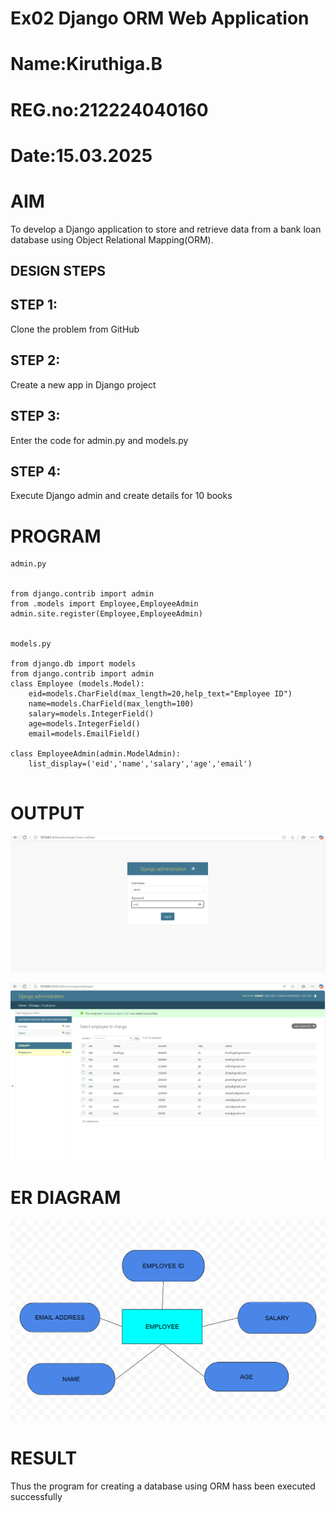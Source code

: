 # Ex02 Django ORM Web Application

# Name:Kiruthiga.B

# REG.no:212224040160

# Date:15.03.2025

# AIM
To develop a Django application to store and retrieve data from a bank loan database using Object Relational Mapping(ORM).

## DESIGN STEPS
## STEP 1:
Clone the problem from GitHub

## STEP 2:
Create a new app in Django project

## STEP 3:
Enter the code for admin.py and models.py

## STEP 4:
Execute Django admin and create details for 10 books

# PROGRAM
```
admin.py


from django.contrib import admin
from .models import Employee,EmployeeAdmin
admin.site.register(Employee,EmployeeAdmin)


models.py

from django.db import models
from django.contrib import admin
class Employee (models.Model):
    eid=models.CharField(max_length=20,help_text="Employee ID")
    name=models.CharField(max_length=100)
    salary=models.IntegerField()
    age=models.IntegerField()
    email=models.EmailField()

class EmployeeAdmin(admin.ModelAdmin):
    list_display=('eid','name','salary','age','email')


```
# OUTPUT

![alt text](<Screenshot 2025-03-15 160501.png>)



![alt text](<Screenshot 2025-03-15 154724.png>)


# ER DIAGRAM

![alt text](<Screenshot 2025-03-15 160301.png>)



# RESULT
Thus the program for creating a database using ORM hass been executed successfully
